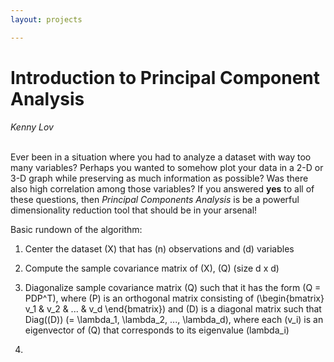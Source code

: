 ```yaml
---
layout: projects

---
```




# **Introduction to Principal Component Analysis**

<p style="text-align:center;">

<em>Kenny Lov</em><br><br>

</p>

<p>

Ever been in a situation where you had to analyze a dataset with way too
many variables? Perhaps you wanted to somehow plot your data in a 2-D or
3-D graph while preserving as much information as possible? Was there
also high correlation among those variables? If you answered <b>yes</b>
to all of these questions, then <i>Principal Components Analysis</i> is
be a powerful dimensionality reduction tool that should be in your
arsenal\!

</p>

Basic rundown of the algorithm:

<ol>

<li>

Center the dataset \(X\) that has \(n\) observations and \(d\) variables

</li>

<li>

Compute the sample covariance matrix of \(X\), \(Q\) (size d x d)

</li>

<li>

Diagonalize sample covariance matrix \(Q\) such that it has the form
\(Q = PDP^T\), where \(P\) is an orthogonal matrix consisting of
\(\begin{bmatrix} v_1 & v_2 & ... & v_d \end{bmatrix}\) and \(D\) is a
diagonal matrix such that Diag(\(D\))
\(= \lambda_1, \lambda_2, ..., \lambda_d\), where each \(v_i\) is an
eigenvector of \(Q\) that corresponds to its eigenvalue \(lambda_i\)

</li>

<li>

</ol>
